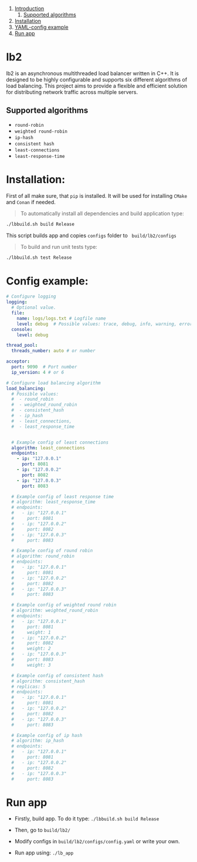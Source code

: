 1. [Introduction](#lb2)
    1. [Supported algorithms](#supported-algorithms)
2. [Installation](#installation)
3. [YAML-config example](#config-example)
4. [Run app](#run-app)

# lb2

lb2 is an asynchronous multithreaded load balancer written in C++. It is designed to be highly configurable and supports six different algorithms of load balancing. This project aims to provide a flexible and efficient solution for distributing network traffic across multiple servers.

## Supported algorithms
* `round-robin`
* `weighted round-robin`
* `ip-hash`
* `consistent hash`
* `least-connections`
* `least-response-time`

# Installation:

First of all make sure, that `pip` is installed. It will be used for installing `CMake` and `Conan` if needed.

> To automatically install all dependencies and build application type:

```bash
./lbbuild.sh build Release
```

This script builds app and copies `configs` folder to ``` build/lb2/configs```

> To build and run unit tests type:

```bash
./lbbuild.sh test Release
```

# Config example:

```yaml
# Configure logging
logging:
  # Optional value.
  file:
    name: logs/logs.txt # Logfile name
    level: debug  # Possible values: trace, debug, info, warning, error
  console:
    level: debug

thread_pool:
  threads_number: auto # or number

acceptor:
  port: 9090  # Port number
  ip_version: 4 # or 6

# Configure load balancing algorithm
load_balancing:
  # Possible values:
  #  - round_robin
  #  - weighted_round_robin
  #  - consistent_hash
  #  - ip_hash
  #  - least_connections,
  #  - least_response_time


  # Example config of least connections
  algorithm: least_connections
  endpoints:
    - ip: "127.0.0.1"
      port: 8081
    - ip: "127.0.0.2"
      port: 8082
    - ip: "127.0.0.3"
      port: 8083

  # Example config of least response time
  # algorithm: least_response_time
  # endpoints:
  #   - ip: "127.0.0.1"
  #     port: 8081
  #   - ip: "127.0.0.2"
  #     port: 8082
  #   - ip: "127.0.0.3"
  #     port: 8083

  # Example config of round robin
  # algorithm: round_robin
  # endpoints:
  #   - ip: "127.0.0.1"
  #     port: 8081
  #   - ip: "127.0.0.2"
  #     port: 8082
  #   - ip: "127.0.0.3"
  #     port: 8083

  # Example config of weighted round robin
  # algorithm: weighted_round_robin
  # endpoints:
  #   - ip: "127.0.0.1"
  #     port: 8081
  #     weight: 1
  #   - ip: "127.0.0.2"
  #     port: 8082
  #     weight: 2
  #   - ip: "127.0.0.3"
  #     port: 8083
  #     weight: 3

  # Example config of consistent hash
  # algorithm: consistent_hash
  # replicas: 5
  # endpoints:
  #   - ip: "127.0.0.1"
  #     port: 8081
  #   - ip: "127.0.0.2"
  #     port: 8082
  #   - ip: "127.0.0.3"
  #     port: 8083

  # Example config of ip hash
  # algorithm: ip_hash
  # endpoints:
  #   - ip: "127.0.0.1"
  #     port: 8081
  #   - ip: "127.0.0.2"
  #     port: 8082
  #   - ip: "127.0.0.3"
  #     port: 8083
```

# Run app

* Firstly, build app. To do it type: ```./lbbuild.sh build Release```

* Then, go to ```build/lb2/```

* Modify configs in ```build/lb2/configs/config.yaml``` or write your own.

* Run app using: ```./lb_app```


